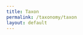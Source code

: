 ```yaml
---
title: Taxon
permalink: /taxonomy/taxon
layout: default
---
```


<!--react and gbif component-->
<script src="https://unpkg.com/react@16/umd/react.production.min.js"></script>
<script src="https://unpkg.com/react-dom@16/umd/react-dom.production.min.js"></script>

<script src="https://cdn.jsdelivr.net/gh/CatalogueOfLife/portal-components@{{site.col.version}}/umd/col-browser.min.js" ></script>

<div id="taxon"></div>
<div id="gbifTaxonLinks"></div>

<script>
'use strict';
const e = React.createElement;
class Taxon extends React.Component {

    render() {

      return e(
        ColBrowser.Taxon,
        { 
          catalogueKey: '{{site.col.catalogueKey}}',
          pathToTree: '/taxonomy/browse',
          pathToSearch: '/taxonomy/search',
          pathToTaxon: '/taxonomy/taxon/',
          pathToDataset: '/sourcedatasets/',
          pageTitleTemplate: 'Legume | __taxon__',
          citation: 'top'
        }
      );
    }
  }

const domContainer = document.querySelector('#taxon');
ReactDOM.render(e(Taxon), domContainer);
</script>

<script>
  const taxonUrl = `//api.gbif.org/v1/species?datasetKey=f382f0ce-323a-4091-bb9f-add557f3a9a2&sourceId=${location.pathname.substr(16)}`;
  fetch(taxonUrl)
      .then(function (response) {
        return response.json();
      })
      .then(function (jsonResponse) {
        console.log(jsonResponse);
        if (jsonResponse.results[0] && jsonResponse.results[0].nubKey) {
          var el = document.getElementById('gbifTaxonLinks');
          var filter = `{"must":{"taxonKey":[${jsonResponse.results[0].nubKey}]}}`;
          var link = `../../data?filter=${encodeURIComponent(btoa(filter))}`;
          el.innerHTML = `<a class="button is-primary" href="${link}">Search occurrences</a>`;
        }
      })
      .catch(function(err) {

      });
</script>
